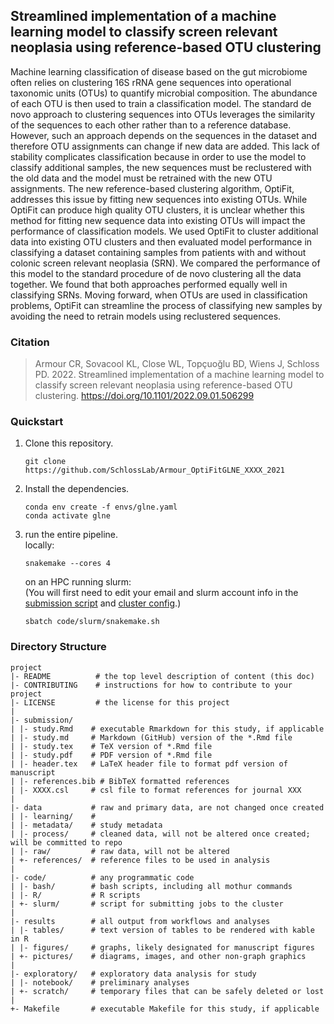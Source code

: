 ## Streamlined implementation of a machine learning model to classify screen relevant neoplasia using reference-based OTU clustering

Machine learning classification of disease based on the gut microbiome often relies on clustering 16S rRNA gene sequences into operational taxonomic units (OTUs) to quantify microbial composition. The abundance of each OTU is then used to train a classification model. The standard de novo approach to clustering sequences into OTUs leverages the similarity of the sequences to each other rather than to a reference database. However, such an approach depends on the sequences in the dataset and therefore OTU assignments can change if new data are added. This lack of stability complicates classification because in order to use the model to classify additional samples, the new sequences must be reclustered with the old data and the model must be retrained with the new OTU assignments. The new reference-based clustering algorithm, OptiFit, addresses this issue by fitting new sequences into existing OTUs. While OptiFit can produce high quality OTU clusters, it is unclear whether this method for fitting new sequence data into existing OTUs will impact the performance of classification models. We used OptiFit to cluster additional data into existing OTU clusters and then evaluated model performance in classifying a dataset containing samples from patients with and without colonic screen relevant neoplasia (SRN). We compared the performance of this model to the standard procedure of de novo clustering all the data together. We found that both approaches performed equally well in classifying SRNs. Moving forward, when OTUs are used in classification problems, OptiFit can streamline the process of classifying new samples by avoiding the need to retrain models using reclustered sequences.

### Citation
> Armour CR, Sovacool KL, Close WL, Topçuoğlu BD, Wiens J, Schloss PD.
> 2022. Streamlined implementation of a machine learning model to classify screen relevant neoplasia using reference-based OTU clustering. 
> https://doi.org/10.1101/2022.09.01.506299
### Quickstart
1. Clone this repository.
   ```
   git clone https://github.com/SchlossLab/Armour_OptiFitGLNE_XXXX_2021
   ```
2. Install the dependencies.
   ```
   conda env create -f envs/glne.yaml
   conda activate glne
   ```
3. run the entire pipeline.  
   locally:
   ```
   snakemake --cores 4
   ```
   on an HPC running slurm:  
   (You will first need to edit your email and slurm account info in the
    [submission script](code/slurm/)
    and [cluster config](config/cluster.json).)
   ```
   sbatch code/slurm/snakemake.sh
   ```
   

### Directory Structure

	project
	|- README          # the top level description of content (this doc)
	|- CONTRIBUTING    # instructions for how to contribute to your project
	|- LICENSE         # the license for this project
	|
	|- submission/
	| |- study.Rmd    # executable Rmarkdown for this study, if applicable
	| |- study.md     # Markdown (GitHub) version of the *.Rmd file
	| |- study.tex    # TeX version of *.Rmd file
	| |- study.pdf    # PDF version of *.Rmd file
	| |- header.tex   # LaTeX header file to format pdf version of manuscript
	| |- references.bib # BibTeX formatted references
	| |- XXXX.csl     # csl file to format references for journal XXX
	|
	|- data           # raw and primary data, are not changed once created
	| |- learning/	  # 
	| |- metadata/    # study metadata
	| |- process/	  # cleaned data, will not be altered once created; will be committed to repo
	| |- raw/         # raw data, will not be altered
	| +- references/  # reference files to be used in analysis
	|
	|- code/          # any programmatic code
	| |- bash/		  # bash scripts, including all mothur commands
	| |- R/			  # R scripts
	| +- slurm/		  # script for submitting jobs to the cluster
	|
	|- results        # all output from workflows and analyses
	| |- tables/      # text version of tables to be rendered with kable in R
	| |- figures/     # graphs, likely designated for manuscript figures
	| +- pictures/    # diagrams, images, and other non-graph graphics
	|
	|- exploratory/   # exploratory data analysis for study
	| |- notebook/    # preliminary analyses
	| +- scratch/     # temporary files that can be safely deleted or lost
	|
	+- Makefile       # executable Makefile for this study, if applicable
